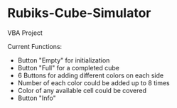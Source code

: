 # Rubiks-Cube-Simulator
VBA Project

Current Functions:
* Button "Empty" for initialization
* Button "Full" for a completed cube
* 6 Buttons for adding different colors on each side
* Number of each color could be added up to 8 times
* Color of any available cell could be covered
* Button "Info"
